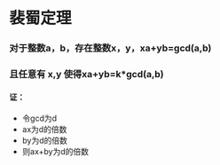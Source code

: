 # 裴蜀定理

### 对于整数a，b，存在整数x，y，xa+yb=gcd(a,b)

### 且任意有 x,y 使得xa+yb=k*gcd(a,b)
#### 证：
- 令gcd为d
- ax为d的倍数
- by为d的倍数
- 则ax+by为d的倍数
